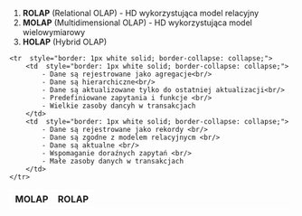 1. **ROLAP** (Relational OLAP) - HD wykorzystująca model relacyjny
2. **MOLAP** (Multidimensional OLAP) - HD wykorzystująca model wielowymiarowy
3. **HOLAP** (Hybrid OLAP)

<table style="border: 1px white solid; border-collapse: collapse;">
	<tr  style="border: 1px white solid; border-collapse: collapse;">
		<th  style="border: 1px white solid; border-collapse: collapse;">MOLAP</th>
		<th  style="border: 1px white solid; border-collapse: collapse;">ROLAP</th>
	</tr>
	
	<tr  style="border: 1px white solid; border-collapse: collapse;">
		<td  style="border: 1px white solid; border-collapse: collapse;">
			- Dane są rejestrowane jako agregacje<br/>
			- Dane są hierarchiczne<br/>
			- Dane są aktualizowane tylko do ostatniej aktualizacji<br/>
			- Predefiniowane zapytania i funkcje <br/>
			- Wielkie zasoby dancyh w transakcjach
		</td>
		<td  style="border: 1px white solid; border-collapse: collapse;">
			- Dane są rejestrowane jako rekordy <br/>
			- Dane są zgodne z modelem relacyjnycm <br/>
			- Dane są aktualne <br/>
			- Wspomaganie doraźnych zapytań <br/>
			- Małe zasoby danych w transakcjach
		</td>
	</tr>
</table>
